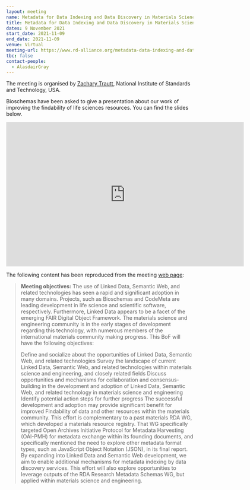 ```yaml
---
layout: meeting
name: Metadata for Data Indexing and Data Discovery in Materials Science and Engineering
title: Metadata for Data Indexing and Data Discovery in Materials Science and Engineering
dates: 9 November 2021
start_date: 2021-11-09
end_date: 2021-11-09
venue: Virtual
meeting-url: https://www.rd-alliance.org/metadata-data-indexing-and-data-discovery-materials-science-and-engineering
tbc: false
contact-people:
  - AlasdairGray
---
```


The meeting is organised by [Zachary Trautt](https://www.rd-alliance.org/user/7924), National Institute of Standards and Technology, USA.

Bioschemas have been asked to give a presentation about our work of improving the findability of life sciences resources. You can find the slides below.

<div class="ratio ratio-16x9 mw-600">
  <iframe src="https://docs.google.com/presentation/d/e/2PACX-1vSgmh6SqDENCY-Wd_46DnFK67GMjNCcDQC5ScZOp81vpqF8TrLWhq2RuiaB44sY6y0VFXt-uS3BJa83/embed?start=false&loop=false&delayms=3000" frameborder="0" width="640" height="389" allowfullscreen="true" mozallowfullscreen="true" webkitallowfullscreen="true"></iframe>
</div>

The following content has been reproduced from the meeting [web page](https://www.rd-alliance.org/metadata-data-indexing-and-data-discovery-materials-science-and-engineering):

> __Meeting objectives:__
> The use of Linked Data, Semantic Web, and related technologies has seen a rapid and significant adoption in many domains. Projects, such as Bioschemas and CodeMeta are leading development in life science and scientific software, respectively. Furthermore, Linked Data appears to be a facet of the emerging FAIR Digital Object Framework. The materials science and engineering community is in the early stages of development regarding this technology, with numerous members of the international materials community making progress. This BoF will have the following objectives:
>
> Define and socialize about the opportunities of Linked Data, Semantic Web, and related technologies
Survey the landscape of current Linked Data, Semantic Web, and related technologies within materials science and engineering, and closely related fields
Discuss opportunities and mechanisms for collaboration and consensus-building in the development and adoption of Linked Data, Semantic Web, and related technology in materials science and engineering
Identify potential action steps for further progress
The successful development and adoption may provide significant benefit for improved Findability of data and other resources within the materials community. This effort is complementary to a past materials RDA WG, which developed a materials resource registry. That WG specifically targeted Open Archives Initiative Protocol for Metadata Harvesting (OAI-PMH) for metadata exchange within its founding documents, and specifically mentioned the need to explore other metadata format types, such as JavaScript Object Notation (JSON), in its final report. By expanding into Linked Data and Semantic Web development, we aim to enable additional mechanisms for metadata indexing by data discovery services. This effort will also explore opportunities to leverage outputs of the RDA Research Metadata Schemas WG, but applied within materials science and engineering.
